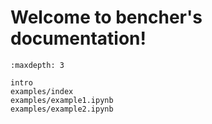 # Welcome to bencher's documentation!


```{toctree}
:maxdepth: 3

intro
examples/index
examples/example1.ipynb
examples/example2.ipynb
```
